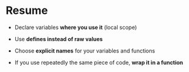 # Resume #

- Declare variables **where you use it** (local scope)

- Use **defines instead of raw values**

- Choose **explicit names** for your variables and functions

- If you use repeatedly the same piece of code, **wrap it in a function**